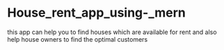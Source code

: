 # House_rent_app_using-_mern
this app can help you to find houses which are available for rent and also help house owners to find the optimal customers
